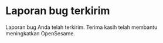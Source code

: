 # Laporan bug terkirim

Laporan bug Anda telah terkirim. Terima kasih telah membantu meningkatkan OpenSesame.